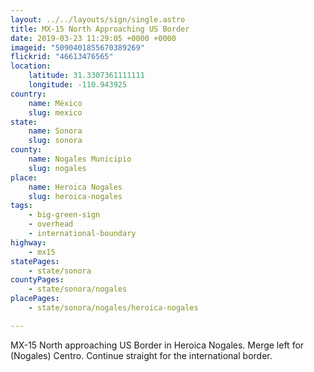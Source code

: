 ```yaml
---
layout: ../../layouts/sign/single.astro
title: MX-15 North Approaching US Border
date: 2019-03-23 11:29:05 +0000 +0000
imageid: "5090401855670389269"
flickrid: "46613476565"
location:
    latitude: 31.3307361111111
    longitude: -110.943925
country:
    name: México
    slug: mexico
state:
    name: Sonora
    slug: sonora
county:
    name: Nogales Municipio
    slug: nogales
place:
    name: Heroica Nogales
    slug: heroica-nogales
tags:
    - big-green-sign
    - overhead
    - international-boundary
highway:
    - mx15
statePages:
    - state/sonora
countyPages:
    - state/sonora/nogales
placePages:
    - state/sonora/nogales/heroica-nogales

---
```

MX-15 North approaching US Border in Heroica Nogales.  Merge left for (Nogales) Centro.  Continue straight for the international border.